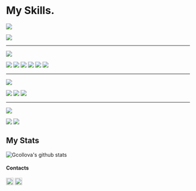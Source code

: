 


<div>
 <br>
<p align="center">
   <h1>My Skills.</h1> 
  <p><img src="https://img.shields.io/badge/Programming Languages%20-0D1117.svg?&style=for-the-badge"/></p> 
  <img src="https://img.shields.io/badge/javascript%20-0D1117.svg?&style=for-the-badge&logo=javascript&logoColor=yellow"/> <hr>
  
   <p><img src="https://img.shields.io/badge/Frameworks & Libraries%20-0D1117.svg?&style=for-the-badge"/></p>
  <img src="https://img.shields.io/badge/express.js%20-0D1117.svg?&style=for-the-badge&logo=express&logoColor=c76494"/>   
  <img src="https://img.shields.io/badge/NEXT%20-0D1117.svg?&style=for-the-badge&logo=next.js&logoColor=white"/>  
 <img src="https://img.shields.io/badge/node.js%20-0D1117.svg?&style=for-the-badge&logo=node.js&logoColor=green"/>
  <img src="https://img.shields.io/badge/react%20-0D1117.svg?&style=for-the-badge&logo=react&logoColor=blue"/>
 <img src="https://img.shields.io/badge/Bootstrap%20-0D1117.svg?&style=for-the-badge&logo=bootstrap&logoColor=purple"/>
 <img src="https://img.shields.io/badge/Redux%20-0D1117.svg?&style=for-the-badge&logo=redux&logoColor=purple"/><hr>
  
  
  <p><img src="https://img.shields.io/badge/Markup & Style%20-0D1117.svg?&style=for-the-badge"/></p>
  <img src="https://img.shields.io/badge/CSS%20-0D1117.svg?&style=for-the-badge&logo=CSS3&logoColor=2a8bd3"/> 
  <img src="https://img.shields.io/badge/HTML%20-0D1117.svg?&style=for-the-badge&logo=HTML5&logoColor=orange"/> 
  <img src="https://img.shields.io/badge/SASS%20-0D1117.svg?&style=for-the-badge&logo=SASS&logoColor=c76494"/> 
   <hr> 
  <p><img src="https://img.shields.io/badge/Tool%20-0D1117.svg?&style=for-the-badge"/></p>
  <img src="https://img.shields.io/badge/MongoDB%20-0D1117.svg?&style=for-the-badge&logo=mongoDB&logoColor=green"/>
  <img src="https://img.shields.io/badge/Visual Studio Code%20-0D1117.svg?&style=for-the-badge&logo=visualstudiocode&logoColor=blue"/>
 
   
   

</div>

## My Stats
![Gcollova's github stats](https://github-readme-stats.vercel.app/api?username=Gcollova&show_icons=true&theme=highcontrast)

<p align="center">
<h4>Contacts</h4>
<a href="https://www.linkedin.com/in/giorgio-collov%C3%A0-2b3489223/" target="_blank"><img align="center" src="https://cdn.jsdelivr.net/npm/simple-icons@3.0.1/icons/linkedin.svg" alt="dephraiim" height="20" width="20" /></a>
<a href="https://www.instagram.com/giorgio_collova/"><img align="center" src="https://cdn.jsdelivr.net/npm/simple-icons@3.0.1/icons/instagram.svg" alt="dephraiim" height="20" width="20" /></a> 
</p>
